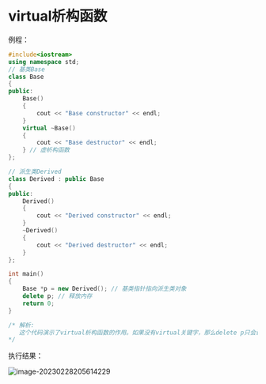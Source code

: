 # virtual析构函数

例程：

```cpp
#include<iostream>
using namespace std;
// 基类Base
class Base 
{
public:
    Base() 
    { 
        cout << "Base constructor" << endl; 
    }
    virtual ~Base() 
    { 
        cout << "Base destructor" << endl; 
    } // 虚析构函数
};

// 派生类Derived
class Derived : public Base 
{
public:
    Derived() 
    { 
        cout << "Derived constructor" << endl; 
    }
    ~Derived() 
    { 
        cout << "Derived destructor" << endl; 
    }
};

int main() 
{
    Base *p = new Derived(); // 基类指针指向派生类对象
    delete p; // 释放内存
    return 0;
}

/* 解析:
   这个代码演示了virtual析构函数的作用。如果没有virtual关键字，那么delete p只会调用基类的析构函数，而不会调用派生类的析构函      数，这样就会造成内存泄漏。但是由于基类的析构函数是虚拟的，所以delete p会根据虚拟表来动态调用派生类的析构函数，然后再调用基类    的析构函数，这样就可以正确地释放内存。
*/
```

执行结果：

![image-20230228205614229](https://pic-1304959529.cos.ap-guangzhou.myqcloud.com/DB/image-20230228205614229.png)